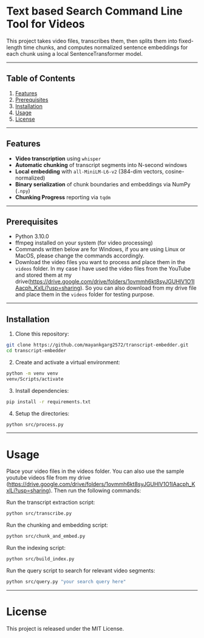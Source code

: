 # Text based Search Command Line Tool for Videos

This project takes video files, transcribes them, then splits them into fixed-length time chunks, and computes normalized sentence embeddings for each chunk using a local SentenceTransformer model.

---

## Table of Contents

1. [Features](#features)
2. [Prerequisites](#prerequisites) 
3. [Installation](#installation)
4. [Usage](#usage)
5. [License](#license)

---

## Features

- **Video transcription** using `whisper`
- **Automatic chunking** of transcript segments into N-second windows
- **Local embedding** with `all-MiniLM-L6-v2` (384-dim vectors, cosine-normalized)
- **Binary serialization** of chunk boundaries and embeddings via NumPy (`.npy`)
- **Chunking Progress** reporting via `tqdm`

---

## Prerequisites

- Python 3.10.0
- ffmpeg installed on your system (for video processing)
- Commands written below are for Windows, if you are using Linux or MacOS, please change the commands accordingly.
- Download the video files you want to process and place them in the `videos` folder. In my case I have used the video files from the YouTube and stored them at my drive(https://drive.google.com/drive/folders/1ovmmh6kt8syJGUHlV1O1IAacph_KxlLi?usp=sharing). So you can also download from my drive file and place them in the `videos` folder for testing purpose.

---

## Installation

1. Clone this repository:

```bash
git clone https://github.com/mayankgarg2572/transcript-embedder.git
cd transcript-embedder
```

2. Create and activate a virtual environment:

```bash
python -m venv venv
venv/Scripts/activate
```

3. Install dependencies:

```bash
pip install -r requirements.txt
```

4. Setup the directories:

```bash
python src/process.py
```

---

# Usage
Place your video files in the videos folder. You can also use the sample youtube videos file from my drive (https://drive.google.com/drive/folders/1ovmmh6kt8syJGUHlV1O1IAacph_KxlLi?usp=sharing). Then run the following commands:

Run the transcript extraction script:

```bash
python src/transcribe.py
```

Run the chunking and embedding script:

```bash
python src/chunk_and_embed.py
```

Run the indexing script:

```bash
python src/build_index.py
```
Run the query script to search for relevant video segments:

```bash
python src/query.py "your search query here"
```

---

# License
This project is released under the MIT License.